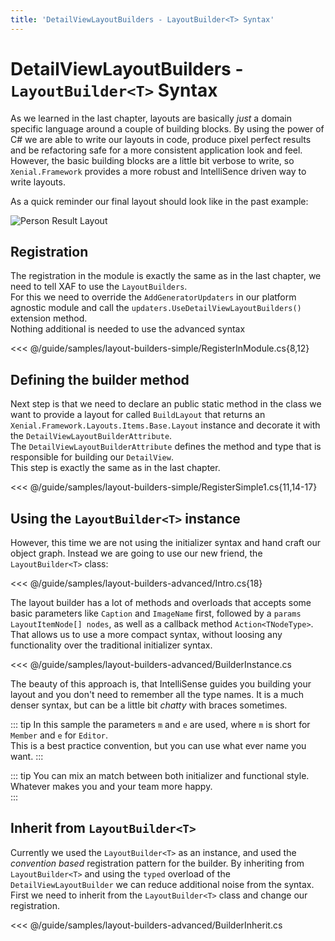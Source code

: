 ```yaml
---
title: 'DetailViewLayoutBuilders - LayoutBuilder<T> Syntax'
---
```


# DetailViewLayoutBuilders - `LayoutBuilder<T>` Syntax

As we learned in the last chapter, layouts are basically *just* a domain specific language around a couple of building blocks. By using the power of C# we are able to write our layouts in code, produce pixel perfect results and be refactoring safe for a more consistent application look and feel.  
However, the basic building blocks are a little bit verbose to write, so `Xenial.Framework` provides a more robust and IntelliSence driven way to write layouts.

As a quick reminder our final layout should look like in the past example:

![Person Result Layout](/images/guide/layout-builders/person-result-layout-simple.png)

## Registration

The registration in the module is exactly the same as in the last chapter, we need to tell XAF to use the `LayoutBuilders`.  
For this we need to override the `AddGeneratorUpdaters` in our platform agnostic module and call the `updaters.UseDetailViewLayoutBuilders()` extension method.  
Nothing additional is needed to use the advanced syntax

<<< @/guide/samples/layout-builders-simple/RegisterInModule.cs{8,12}

## Defining the builder method

Next step is that we need to declare an public static method in the class we want to provide a layout for called `BuildLayout` that returns an `Xenial.Framework.Layouts.Items.Base.Layout` instance and decorate it with the `DetailViewLayoutBuilderAttribute`.  
The `DetailViewLayoutBuilderAttribute` defines the method and type that is responsible for building our `DetailView`.  
This step is exactly the same as in the last chapter.

<<< @/guide/samples/layout-builders-simple/RegisterSimple1.cs{11,14-17}

## Using the `LayoutBuilder<T>` instance

However, this time we are not using the initializer syntax and hand craft our object graph. Instead we are going to use our new friend, the `LayoutBuilder<T>` class:

<<< @/guide/samples/layout-builders-advanced/Intro.cs{18}

The layout builder has a lot of methods and overloads that accepts some basic parameters like `Caption` and `ImageName` first, followed by a `params LayoutItemNode[] nodes`, as well as a callback method `Action<TNodeType>`.  
That allows us to use a more compact syntax, without loosing any functionality over the traditional initializer syntax.

<<< @/guide/samples/layout-builders-advanced/BuilderInstance.cs

The beauty of this approach is, that IntelliSense guides you building your layout and you don't need to remember all the type names. It is a much denser syntax, but can be a little bit *chatty* with braces sometimes.

::: tip
In this sample the parameters `m` and `e` are used, where `m` is short for `Member` and `e` for `Editor`.  
This is a best practice convention, but you can use what ever name you want.
:::

::: tip
You can mix an match between both initializer and functional style. Whatever makes you and your team more happy.  
:::

## Inherit from `LayoutBuilder<T>` 

Currently we used the `LayoutBuilder<T>` as an instance, and used the *convention based* registration pattern for the builder. By inheriting from `LayoutBuilder<T>` and using the `typed` overload of the `DetailViewLayoutBuilder` we can reduce additional noise from the syntax.  
First we need to inherit from the `LayoutBuilder<T>` class and change our registration.

<<< @/guide/samples/layout-builders-advanced/BuilderInherit.cs